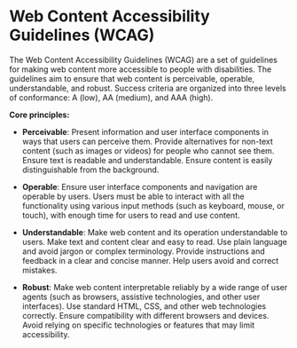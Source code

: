 # Web Content Accessibility Guidelines (WCAG)

The Web Content Accessibility Guidelines (WCAG) are a set of guidelines for making web content more accessible to people with disabilities. The guidelines aim to ensure that web content is perceivable, operable, understandable, and robust. Success criteria are organized into three levels of conformance: A (low), AA (medium), and AAA (high).

**Core principles:**

* **Perceivable**: Present information and user interface components in ways that users can perceive them. Provide alternatives for non-text content (such as images or videos) for people who cannot see them. Ensure text is readable and understandable. Ensure content is easily distinguishable from the background.

* **Operable**: Ensure user interface components and navigation are operable by users. Users must be able to interact with all the functionality using various input methods (such as keyboard, mouse, or touch), with enough time for users to read and use content.

* **Understandable**: Make web content and its operation understandable to users. Make text and content clear and easy to read. Use plain language and avoid jargon or complex terminology. Provide instructions and feedback in a clear and concise manner. Help users avoid and correct mistakes.

* **Robust**: Make web content interpretable reliably by a wide range of user agents (such as browsers, assistive technologies, and other user interfaces). Use standard HTML, CSS, and other web technologies correctly. Ensure compatibility with different browsers and devices. Avoid relying on specific technologies or features that may limit accessibility.
